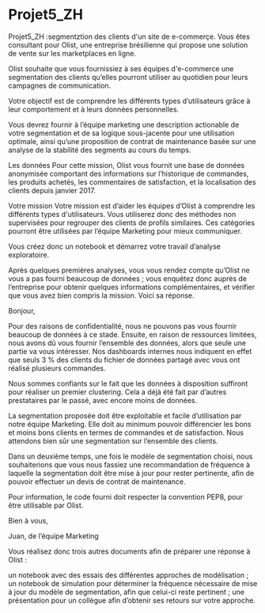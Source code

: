# Projet5_ZH
Projet5_ZH :segmentztion des clients d'un site de e-commerçe.
Vous êtes consultant pour Olist, une entreprise brésilienne qui propose une solution de vente sur les marketplaces en ligne.

Olist souhaite que vous fournissiez à ses équipes d'e-commerce une segmentation des clients qu’elles pourront utiliser au quotidien pour leurs campagnes de communication.

Votre objectif est de comprendre les différents types d’utilisateurs grâce à leur comportement et à leurs données personnelles.

Vous devrez fournir à l’équipe marketing une description actionable de votre segmentation et de sa logique sous-jacente pour une utilisation optimale, ainsi qu’une proposition 
de contrat de maintenance basée sur une analyse de la stabilité des segments au cours du temps.

Les données
Pour cette mission, Olist vous fournit une base de données anonymisée comportant des informations sur l’historique de commandes, les produits achetés, les commentaires de 
satisfaction, et la localisation des clients depuis janvier 2017.

Votre mission
Votre mission est d’aider les équipes d’Olist à comprendre les différents types d'utilisateurs. Vous utiliserez donc des méthodes non supervisées pour regrouper des clients
de profils similaires. Ces catégories pourront être utilisées par l’équipe Marketing pour mieux communiquer.

Vous créez donc un notebook et démarrez votre travail d’analyse exploratoire.



Après quelques premières analyses, vous vous rendez compte qu’Olist ne vous a pas fourni beaucoup de données ; vous enquêtez donc auprès de l’entreprise pour obtenir quelques 
informations complémentaires, et vérifier que vous avez bien compris la mission. Voici sa réponse.

Bonjour, 

Pour des raisons de confidentialité, nous ne pouvons pas vous fournir beaucoup de données à ce stade. Ensuite, en raison de ressources limitées, nous avons dû vous fournir
l’ensemble des données, alors que seule une partie va vous intéresser. Nos dashboards internes nous indiquent en effet que seuls 3 % des clients du fichier de données partagé 
avec vous ont réalisé plusieurs commandes.

Nous sommes confiants sur le fait que les données à disposition suffiront pour réaliser un premier clustering. Cela a déjà été fait par d’autres prestataires par le passé, 
avec encore moins de données.

La segmentation proposée doit être exploitable et facile d’utilisation par notre équipe Marketing. Elle doit au minimum pouvoir différencier les bons et moins bons clients 
en termes de commandes et de satisfaction. Nous attendons bien sûr une segmentation sur l’ensemble des clients.

Dans un deuxième temps, une fois le modèle de segmentation choisi, nous souhaiterions  que vous nous fassiez une recommandation de fréquence à laquelle la segmentation doit
être mise à jour pour rester pertinente, afin de pouvoir effectuer un devis de contrat de maintenance.

Pour information, le code fourni doit respecter la convention PEP8, pour être utilisable par Olist.

Bien à vous,

Juan, de l’équipe Marketing

Vous réalisez donc trois autres documents afin de préparer une réponse à Olist : 

un notebook avec des essais des différentes approches de modélisation ;
un notebook de simulation pour déterminer la fréquence nécessaire de mise à jour du modèle de segmentation, afin que celui-ci reste pertinent ; 
une présentation pour un collègue afin d’obtenir ses retours sur votre approche.
